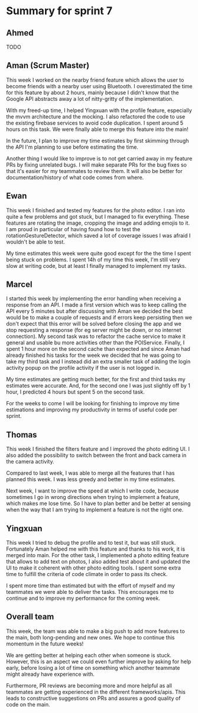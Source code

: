 # Summary for sprint 7

## Ahmed

TODO


## Aman (Scrum Master)

This week I worked on the nearby friend feature which allows the user to become friends with a nearby user using Bluetooth. I overestimated the time for this feature by about 2 hours, mainly because I didn't know that the Google API abstracts away a lot of nitty-gritty of the implementation.

With my freed-up time, I helped Yingxuan with the profile feature, especially the mvvm architecture and the mocking. I also refactored the code to use the existing firebase services to avoid code duplication. I spent around 5 hours on this task. We were finally able to merge this feature into the main!

In the future, I plan to improve my time estimates by first skimming through the API I'm planning to use before estimating the time.

Another thing I would like to improve is to not get carried away in my feature PRs by fixing unrelated bugs. I will make separate PRs for the bug fixes so that it's easier for my teammates to review them. It will also be better for documentation/history of what code comes from where.


## Ewan 

This week I finished and tested my features for the photo editor. I ran into quite a few problems and got stuck, but I managed to fix everything. These features are rotating the image, cropping the image and adding emojis to it. I am proud in particular of having found how to test the rotationGestureDetector, which saved a lot of coverage issues I was afraid I wouldn't be able to test.

My time estimates this week were quite good except for the the time I spent being stuck on problems. I spent 14h of my time this week, I'm still very slow at writing code, but at least I finally managed to implement my tasks.


## Marcel 

I started this week by implementing the error handling when receiving a response from an API. I made a first version which was to keep calling the API every 5 minutes but after discussing with Aman we decided the best would be to make a couple of requests and if errors keep persisting then we don't expect that this error will be solved before closing the app and we stop requesting a response (for eg server might be down, or no internet connection). My second task was to refactor the cache service to make it general and usable bu more activities other than the POIService. Finally, I spent 1 hour more on the second cache than expected and since Aman had already finished his tasks for the week we decided that he was going to take my third task and I instead did an extra smaller task of adding the login activity popup on the profile activity if the user is not logged in.

My time estimates are getting much better, for the first and third tasks my estimates were accurate. And, for the second one I was just slightly off by 1 hour, I predicted 4 hours but spent 5 on the second task.

For the weeks to come I will be looking for finishing to improve my time estimations and improving my productivity in terms of useful code per sprint.


## Thomas

This week I finished the filters feature and I improved the photo editing UI. I also added the possibility to switch between the front and back camera in the camera activity.

Compared to last week, I was able to merge all the features that I has planned this week. I was less greedy and better in my time estimates.

Next week, I want to improve the speed at which I write code, because sometimes I go in wrong directions when trying to implement a feature, which makes me lose time. So I have to plan better and be better at sensing when the way that I am trying to implement a feature is not the right one.


## Yingxuan

This week I tried to debug the profile and to test it, but was still stuck. Fortunately Aman helped me with this feature and thanks to his work, it is merged into main. For the other task, I implemented a photo editing feature that allows to add text on photos, I also added test about it and updated the UI to make it coherent with other photo editing tools. I spent some extra time to fulfill the criteria of code climate in order to pass its check. 

I spent more time than estimated but with the effort of myself and my teammates we were able to deliver the tasks. This encourages me to continue and to improve my performance for the coming week.


## Overall team

This week, the team was able to make a big push to add more features to the main, both long-pending and new ones. We hope to continue this momentum in the future weeks!

We are getting better at helping each other when someone is stuck. However, this is an aspect we could even further improve by asking for help early, before losing a lot of time on something which another teammate might already have experience with. 

Furthermore, PR reviews are becoming more and more helpful as all teammates are getting experienced in the different frameworks/apis. This leads to constructive suggestions on PRs and assures a good quality of code on the main.
